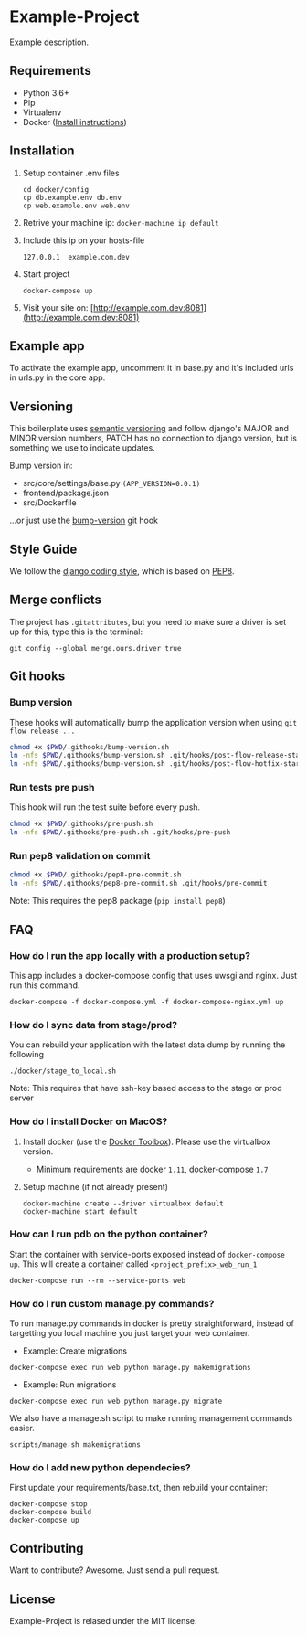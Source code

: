 # Example-Project

Example description.


## Requirements

- Python 3.6+
- Pip
- Virtualenv
- Docker ([Install instructions](#how-do-i-install-docker-on-macos))


## Installation

1. Setup container .env files

    ```
    cd docker/config
    cp db.example.env db.env
    cp web.example.env web.env
    ```

2. Retrive your machine ip: `docker-machine ip default`
3. Include this ip on your hosts-file

    ```
    127.0.0.1  example.com.dev
    ```

4. Start project

    ```
    docker-compose up
    ```

6. Visit your site on: [http://example.com.dev:8081](http://example.com.dev:8081)


## Example app

To activate the example app, uncomment it in base.py and it's included urls in urls.py in the core app.


## Versioning

This boilerplate uses [semantic versioning](http://semver.org/) and follow django's MAJOR and MINOR version numbers, PATCH has no connection to django version, but is something we use to indicate updates.

Bump version in:

- src/core/settings/base.py `(APP_VERSION=0.0.1)`
- frontend/package.json
- src/Dockerfile

...or just use the [bump-version](#bump-version) git hook


## Style Guide

We follow the [django coding style](https://docs.djangoproject.com/en/1.9/internals/contributing/writing-code/coding-style/), which is based on [PEP8](https://www.python.org/dev/peps/pep-0008).


## Merge conflicts

The project has `.gitattributes`, but you need to make sure a driver is set up for this, type this is the terminal:

```
git config --global merge.ours.driver true
```


## Git hooks

### Bump version

These hooks will automatically bump the application version when using `git flow release ...`

```bash
chmod +x $PWD/.githooks/bump-version.sh
ln -nfs $PWD/.githooks/bump-version.sh .git/hooks/post-flow-release-start
ln -nfs $PWD/.githooks/bump-version.sh .git/hooks/post-flow-hotfix-start
```

### Run tests pre push

This hook will run the test suite before every push.

```bash
chmod +x $PWD/.githooks/pre-push.sh
ln -nfs $PWD/.githooks/pre-push.sh .git/hooks/pre-push
```

### Run pep8 validation on commit

```bash
chmod +x $PWD/.githooks/pep8-pre-commit.sh
ln -nfs $PWD/.githooks/pep8-pre-commit.sh .git/hooks/pre-commit
```

Note: This requires the pep8 package (`pip install pep8`)


## FAQ

### How do I run the app locally with a production setup?

This app includes a docker-compose config that uses uwsgi and nginx. Just run this command.

```
docker-compose -f docker-compose.yml -f docker-compose-nginx.yml up
```

### How do I sync data from stage/prod?

You can rebuild your application with the latest data dump by running the following

```
./docker/stage_to_local.sh
```

Note: This requires that have ssh-key based access to the stage or prod server

### How do I install Docker on MacOS?

1. Install docker (use the [Docker Toolbox](https://www.docker.com/products/docker-toolbox)). Please use the virtualbox version.
    - Minimum requirements are docker `1.11`, docker-compose `1.7`

2. Setup machine (if not already present)

    ```
    docker-machine create --driver virtualbox default
    docker-machine start default
    ```

### How can I run pdb on the python container?

Start the container with service-ports exposed instead of `docker-compose up`. This will create a container called `<project_prefix>_web_run_1`

```
docker-compose run --rm --service-ports web
```


### How do I run custom manage.py commands?

To run manage.py commands in docker is pretty straightforward, instead of targetting you local machine you just target your web container.

- Example: Create migrations

```
docker-compose exec run web python manage.py makemigrations
```

- Example: Run migrations

```
docker-compose exec run web python manage.py migrate
```

We also have a manage.sh script to make running management commands easier.

```
scripts/manage.sh makemigrations
```


### How do I add new python dependecies?

First update your requirements/base.txt, then rebuild your container:

```
docker-compose stop
docker-compose build
docker-compose up
```


## Contributing

Want to contribute? Awesome. Just send a pull request.


## License


Example-Project is relased under the MIT license.

